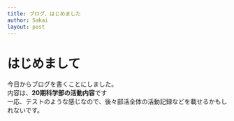 ```yaml
---
title: ブログ、はじめました
author: Sakai
layout: post
---
```

# はじめまして
今日からブログを書くことにしました。  
内容は、**20期科学部の活動内容**です  
一応、テストのような感じなので、後々部活全体の活動記録などを載せるかもしれないです。
